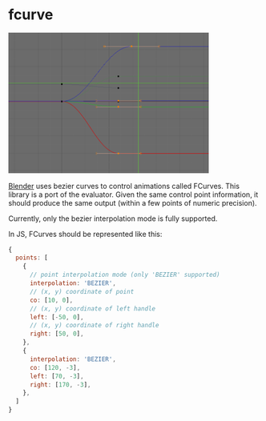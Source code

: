 # fcurve

<img src="./fcurve.png" width="400">

[Blender](https://www.blender.org) uses bezier curves to control animations
called FCurves. This library is a port of the evaluator. Given the same control
point information, it should produce the same output (within a few points of
numeric precision).

Currently, only the bezier interpolation mode is fully supported.

In JS, FCurves should be represented like this:
```js
{
  points: [
    {
      // point interpolation mode (only 'BEZIER' supported)
      interpolation: 'BEZIER',
      // (x, y) coordinate of point
      co: [10, 0],
      // (x, y) coordinate of left handle
      left: [-50, 0],
      // (x, y) coordinate of right handle
      right: [50, 0],
    },
    {
      interpolation: 'BEZIER',
      co: [120, -3],
      left: [70, -3],
      right: [170, -3],
    },
  ]
}
```
